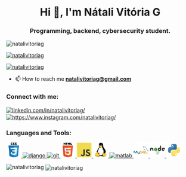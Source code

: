 <h1 align="center">Hi 👋, I'm Nátali Vitória G</h1>
<h3 align="center">Programming, backend, cybersecurity student.</h3>

<p align="left"> <img src="https://komarev.com/ghpvc/?username=natalivitoriag&label=Profile%20views&color=0e75b6&style=flat" alt="natalivitoriag" /> </p>

<p align="left"> <a href="https://github.com/ryo-ma/github-profile-trophy"><img src="https://github-profile-trophy.vercel.app/?username=natalivitoriag" alt="natalivitoriag" /></a> </p>

<p align="left"> <a href="https://twitter.com/natalivitoriag" target="blank"><img src="https://img.shields.io/twitter/follow/natalivitoriag?logo=twitter&style=for-the-badge" alt="natalivitoriag" /></a> </p>

- 📫 How to reach me **natalivitoriag@gmail.com**

<h3 align="left">Connect with me:</h3>
<p align="left">
<a href="https://linkedin.com/in/linkedin.com/in/natalivitoriag/" target="blank"><img align="center" src="https://raw.githubusercontent.com/rahuldkjain/github-profile-readme-generator/master/src/images/icons/Social/linked-in-alt.svg" alt="linkedin.com/in/natalivitoriag/" height="30" width="40" /></a>
<a href="https://instagram.com/https://www.instagram.com/natalivitoriag/" target="blank"><img align="center" src="https://raw.githubusercontent.com/rahuldkjain/github-profile-readme-generator/master/src/images/icons/Social/instagram.svg" alt="https://www.instagram.com/natalivitoriag/" height="30" width="40" /></a>
</p>

<h3 align="left">Languages and Tools:</h3>
<p align="left"> <a href="https://www.w3schools.com/css/" target="_blank" rel="noreferrer"> <img src="https://raw.githubusercontent.com/devicons/devicon/master/icons/css3/css3-original-wordmark.svg" alt="css3" width="40" height="40"/> </a> <a href="https://www.djangoproject.com/" target="_blank" rel="noreferrer"> <img src="https://cdn.worldvectorlogo.com/logos/django.svg" alt="django" width="40" height="40"/> </a> <a href="https://git-scm.com/" target="_blank" rel="noreferrer"> <img src="https://www.vectorlogo.zone/logos/git-scm/git-scm-icon.svg" alt="git" width="40" height="40"/> </a> <a href="https://www.w3.org/html/" target="_blank" rel="noreferrer"> <img src="https://raw.githubusercontent.com/devicons/devicon/master/icons/html5/html5-original-wordmark.svg" alt="html5" width="40" height="40"/> </a> <a href="https://developer.mozilla.org/en-US/docs/Web/JavaScript" target="_blank" rel="noreferrer"> <img src="https://raw.githubusercontent.com/devicons/devicon/master/icons/javascript/javascript-original.svg" alt="javascript" width="40" height="40"/> </a> <a href="https://www.linux.org/" target="_blank" rel="noreferrer"> <img src="https://raw.githubusercontent.com/devicons/devicon/master/icons/linux/linux-original.svg" alt="linux" width="40" height="40"/> </a> <a href="https://www.mathworks.com/" target="_blank" rel="noreferrer"> <img src="https://upload.wikimedia.org/wikipedia/commons/2/21/Matlab_Logo.png" alt="matlab" width="40" height="40"/> </a> <a href="https://www.mysql.com/" target="_blank" rel="noreferrer"> <img src="https://raw.githubusercontent.com/devicons/devicon/master/icons/mysql/mysql-original-wordmark.svg" alt="mysql" width="40" height="40"/> </a> <a href="https://nodejs.org" target="_blank" rel="noreferrer"> <img src="https://raw.githubusercontent.com/devicons/devicon/master/icons/nodejs/nodejs-original-wordmark.svg" alt="nodejs" width="40" height="40"/> </a> <a href="https://www.python.org" target="_blank" rel="noreferrer"> <img src="https://raw.githubusercontent.com/devicons/devicon/master/icons/python/python-original.svg" alt="python" width="40" height="40"/> </a> </p>

<p><img align="left" src="https://github-readme-stats.vercel.app/api/top-langs?username=natalivitoriag&show_icons=true&locale=en&layout=compact" alt="natalivitoriag" /></p>

<p>&nbsp;<img align="center" src="https://github-readme-stats.vercel.app/api?username=natalivitoriag&show_icons=true&locale=en" alt="natalivitoriag" /></p>
